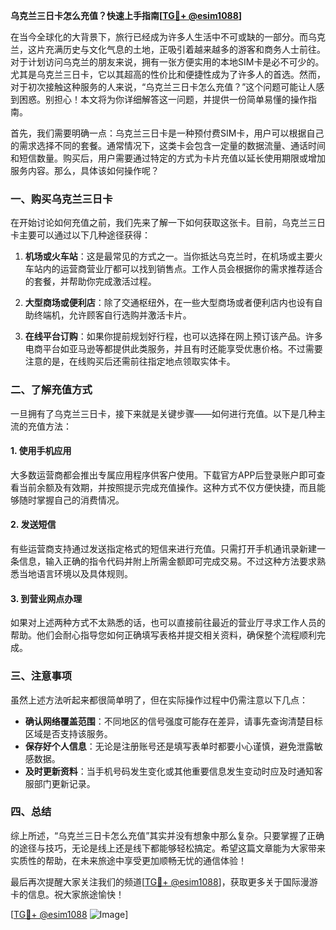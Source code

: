 **乌克兰三日卡怎么充值？快速上手指南[[TG💪+ @esim1088](https://t.me/s/esim1088)]**

在当今全球化的大背景下，旅行已经成为许多人生活中不可或缺的一部分。而乌克兰，这片充满历史与文化气息的土地，正吸引着越来越多的游客和商务人士前往。对于计划访问乌克兰的朋友来说，拥有一张方便实用的本地SIM卡是必不可少的。尤其是乌克兰三日卡，它以其超高的性价比和便捷性成为了许多人的首选。然而，对于初次接触这种服务的人来说，“乌克兰三日卡怎么充值？”这个问题可能让人感到困惑。别担心！本文将为你详细解答这一问题，并提供一份简单易懂的操作指南。

首先，我们需要明确一点：乌克兰三日卡是一种预付费SIM卡，用户可以根据自己的需求选择不同的套餐。通常情况下，这类卡会包含一定量的数据流量、通话时间和短信数量。购买后，用户需要通过特定的方式为卡片充值以延长使用期限或增加服务内容。那么，具体该如何操作呢？

### 一、购买乌克兰三日卡

在开始讨论如何充值之前，我们先来了解一下如何获取这张卡。目前，乌克兰三日卡主要可以通过以下几种途径获得：

1. **机场或火车站**：这是最常见的方式之一。当你抵达乌克兰时，在机场或主要火车站内的运营商营业厅都可以找到销售点。工作人员会根据你的需求推荐适合的套餐，并帮助你完成激活过程。
   
2. **大型商场或便利店**：除了交通枢纽外，在一些大型商场或者便利店内也设有自助终端机，允许顾客自行选购并激活卡片。
   
3. **在线平台订购**：如果你提前规划好行程，也可以选择在网上预订该产品。许多电商平台如亚马逊等都提供此类服务，并且有时还能享受优惠价格。不过需要注意的是，在线购买后还需前往指定地点领取实体卡。

### 二、了解充值方式

一旦拥有了乌克兰三日卡，接下来就是关键步骤——如何进行充值。以下是几种主流的充值方法：

#### 1. 使用手机应用
大多数运营商都会推出专属应用程序供客户使用。下载官方APP后登录账户即可查看当前余额及有效期，并按照提示完成充值操作。这种方式不仅方便快捷，而且能够随时掌握自己的消费情况。

#### 2. 发送短信
有些运营商支持通过发送指定格式的短信来进行充值。只需打开手机通讯录新建一条信息，输入正确的指令代码并附上所需金额即可完成交易。不过这种方法要求熟悉当地语言环境以及具体规则。

#### 3. 到营业网点办理
如果对上述两种方式不太熟悉的话，也可以直接前往最近的营业厅寻求工作人员的帮助。他们会耐心指导您如何正确填写表格并提交相关资料，确保整个流程顺利完成。

### 三、注意事项

虽然上述方法听起来都很简单明了，但在实际操作过程中仍需注意以下几点：

- **确认网络覆盖范围**：不同地区的信号强度可能存在差异，请事先查询清楚目标区域是否支持该服务。
- **保存好个人信息**：无论是注册账号还是填写表单时都要小心谨慎，避免泄露敏感数据。
- **及时更新资料**：当手机号码发生变化或其他重要信息发生变动时应及时通知客服部门更新记录。

### 四、总结

综上所述，“乌克兰三日卡怎么充值”其实并没有想象中那么复杂。只要掌握了正确的途径与技巧，无论是线上还是线下都能够轻松搞定。希望这篇文章能为大家带来实质性的帮助，在未来旅途中享受更加顺畅无忧的通信体验！

最后再次提醒大家关注我们的频道[[TG💪+ @esim1088](https://t.me/s/esim1088)]，获取更多关于国际漫游卡的信息。祝大家旅途愉快！

[[TG💪+ @esim1088](https://t.me/s/esim1088) ![Image](https://i.postimg.cc/4NQfJmqS/Snipaste-2025-05-13-00-14-12.png)]